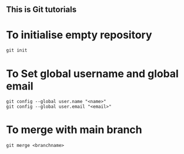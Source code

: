 ## This is Git tutorials

# To initialise empty repository
```
git init
```

# To Set global username and global email
```
git config --global user.name "<name>"
git config --global user.email "<email>"
```

# To merge with main branch
```
git merge <branchname>
```